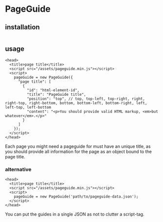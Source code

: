 # PageGuide

## installation
```
```

## usage
```
<head>
  <title>page title</title>
  <script src="/assets/pageguide.min.js"></script>
  <script>
    pageGuide = new PageGuide({
      "page title": [
        {
          "id": "html-element-id",
          "title": "PageGuide title",
          "position": "top", // top, top-left, top-right, right, right-top, right-bottom, bottom, bottom-left, bottom-right, left, left-top, left-bottom
          "content": "<p>You should provide valid HTML markup, <em>but whatever</em>.</p>"
        }
      ]
    });
  </script>
</head>
```

Each page you might need a pageguide for must have an unique title, as you should provide all information for the page as an object bound to the page title.

### alternative
```
<head>
  <title>page title</title>
  <script src="/assets/pageguide.min.js"></script>
  <script>
    pageGuide = new PageGuide('path/to/pageguide-data.json');
  </script>
</head>
```

You can put the guides in a single JSON as not to clutter a script-tag.